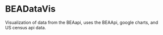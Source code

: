 # BEADataVis
Visualization of data from the BEAapi, uses the BEAApi, google charts, and US census api data.
